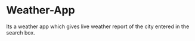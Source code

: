 # Weather-App
Its a weather app which gives live weather report of the city entered in the search box.